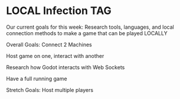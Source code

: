 # LOCAL Infection TAG

Our current goals for this week: Research tools, languages, and local connection methods to make a game that can be played LOCALLY

Overall Goals: 
Connect 2 Machines

Host game on one, interact with another

Research how Godot interacts with Web Sockets

Have a full running game

Stretch Goals: 
Host multiple players 
